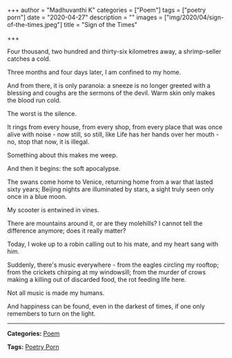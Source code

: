 +++
author = "Madhuvanthi K"
categories = ["Poem"]
tags = ["poetry porn"]
date = "2020-04-27"
description = ""
images = ["img/2020/04/sign-of-the-times.jpeg"]
title = "Sign of the Times"

+++

Four thousand, two hundred and thirty-six kilometres away, a shrimp-seller catches a cold.

Three months and four days later, I am confined to my home.

And from there, it is only paranoia: a sneeze is no longer greeted with a blessing and coughs are the sermons of the devil. Warm skin only makes the blood run cold.

The worst is the silence. 

It rings from every house, from every shop, from every place that was once alive with noise - now still, so still, like Life has her hands over her mouth - no, stop that now, it is illegal.

Something about this makes me weep. 

And then it begins: the soft apocalypse.

The swans come home to Venice, returning home from a war that lasted sixty years; Beijing nights are illuminated by stars, a sight truly seen only once in a blue moon.

My scooter is entwined in vines. 

There are mountains around it, or are they molehills? I cannot tell the difference anymore; does it really matter?

Today, I woke up to a robin calling out to his mate, and my heart sang with him.

 Suddenly, there's music everywhere - from the eagles circling my rooftop; from the crickets chirping at my windowsill; from the murder of crows making a killing out of discarded food, the rot feeding life here.

Not all music is made my humans. 

And happiness can be found, even in the darkest of times, if one only remembers to turn on the light.

---

**Categories:** [Poem](https://19a.in/categories/poem/)

**Tags:** [Poetry Porn](https://19a.in/tags/poetry-porn)


